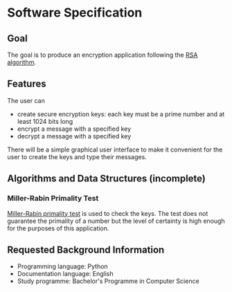 # Software Specification

## Goal

The goal is to produce an encryption application following the [RSA algorithm](https://en.wikipedia.org/wiki/RSA_(cryptosystem)).

## Features

The user can
* create secure encryption keys: each key must be a prime number and at least 1024 bits long
* encrypt a message with a specified key
* decrypt a message with a specified key

There will be a simple graphical user interface to make it convenient for the user to create the keys and type their messages.

## Algorithms and Data Structures (incomplete)

### Miller-Rabin Primality Test 
[Miller-Rabin primality test](https://en.wikipedia.org/wiki/Miller%E2%80%93Rabin_primality_test) is used to check the keys.
The test does not guarantee the primality of a number but the level of certainty is high enough for the purposes of this application.

## Requested Background Information

* Programming language: Python
* Documentation language: English 
* Study programme: Bachelor's Programme in Computer Science
